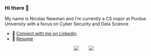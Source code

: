 ### Hi there 👋

My name is Nicolas Newman and I'm currently a CS major at Purdue University with a focus on Cyber Security and Data Science
* 💼 [Connect with me on Linkedin](https://www.linkedin.com/in/nicolas-newman/)
* :memo: [Resume](https://drive.google.com/file/d/1WKN0u4GTNwex_C241LI29nDIEdi48xoz/view?usp=sharing)
<!--
**NicolasNewman/NicolasNewman** is a ✨ _special_ ✨ repository because its `README.md` (this file) appears on your GitHub profile.

Here are some ideas to get you started:

- 🔭 I’m currently working on ...
- 🌱 I’m currently learning ...
- 👯 I’m looking to collaborate on ...
- 🤔 I’m looking for help with ...
- 💬 Ask me about ...
- 📫 How to reach me: ...
- 😄 Pronouns: ...
- ⚡ Fun fact: ...
-->

<div style="display: flex; justify-content: center">
  <a href="https://github.com/NicolasNewman">
  <img style="margin: 0 1rem" align="center" src="https://github-readme-stats.vercel.app/api?username=nicolasnewman&theme=tokyonight&show_icons=true&count_private=true&include_all_commits=true" />
  </a>
  <a href="https://github.com/NicolasNewman">
    <img style="margin: 0 1rem" align="center" src="https://github-readme-stats.vercel.app/api/top-langs/?username=nicolasnewman&exclude_repo=VRPaint&langs_count=8&layout=compact&theme=tokyonight" />
  </a>
</div>
